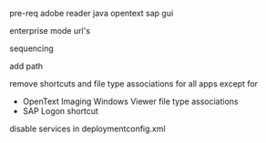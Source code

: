 

pre-req
adobe reader
java
opentext
sap gui


enterprise mode
url's


sequencing

add path

remove shortcuts and file type associations for all apps except for
* OpenText Imaging Windows Viewer file type associations
* SAP Logon shortcut


disable services in deploymentconfig.xml
